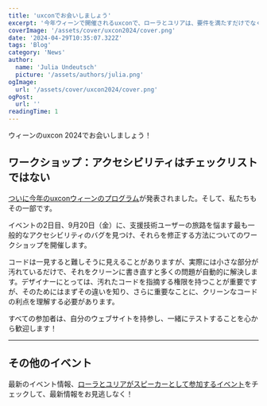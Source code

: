 ```yaml
---
title: 'uxconでお会いしましょう'
excerpt: '今年ウィーンで開催されるuxconで、ローラとユリアは、要件を満たすだけでなく、チェックリストをはるかに超えるウェブサイトの作成とテスト方法についてのワークショップを開催します。。。'
coverImage: '/assets/cover/uxcon2024/cover.png'
date: '2024-04-29T10:35:07.322Z'
tags: 'Blog'
category: 'News'
author:
  name: 'Julia Undeutsch'
  picture: '/assets/authors/julia.png'
ogImage:
  url: '/assets/cover/uxcon2024/cover.png'
ogPost:
  url: ''
readingTime: 1
---
```


ウィーンのuxcon 2024でお会いしましょう！

## ワークショップ：アクセシビリティはチェックリストではない

[ついに今年のuxconウィーンのプログラム](https://www.uxcon.io/)が発表されました。そして、私たちもその一部です。

イベントの2日目、9月20日（金）に、支援技術ユーザーの旅路を悩ます最も一般的なアクセシビリティのバグを見つけ、それらを修正する方法についてのワークショップを開催します。

コードは一見すると難しそうに見えることがありますが、実際には小さな部分が汚れているだけで、それをクリーンに書き直すと多くの問題が自動的に解決します。デザイナーにとっては、汚れたコードを指摘する権限を持つことが重要ですが、そのためにはまずその違いを知り、さらに重要なことに、クリーンなコードの利点を理解する必要があります。

すべての参加者は、自分のウェブサイトを持参し、一緒にテストすることを心から歓迎します！

---

## その他のイベント

最新のイベント情報、[ローラとユリアがスピーカーとして参加するイベント](https://accessibilityfirst.at/ja/events)をチェックして、最新情報をお見逃しなく！
